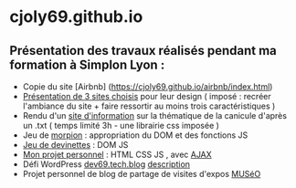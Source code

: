 # cjoly69.github.io
## Présentation des travaux réalisés pendant ma formation à Simplon Lyon :
* Copie du site [Airbnb] (https://cjoly69.github.io/airbnb/index.html)
* [Présentation de 3 sites choisis](https://cjoly69.github.io/) pour leur design ( imposé : recréer l'ambiance du site + faire ressortir au moins trois caractéristiques )
* Rendu d'un [site d'information](https://cjoly69.github.io/MEP_canicule/index.html) sur la thématique de la canicule d'après un .txt ( temps limité 3h - une librairie css imposée )
* Jeu de [morpion](https://cjoly69.github.io/morpion/index.html) : appropriation du DOM et des fonctions JS
* [Jeu de devinettes](https://cjoly69.github.io/jeu-henri-4/h4.html) : DOM JS
* [Mon projet personnel](https://cjoly69.github.io/pp/index.html) : HTML CSS JS , avec [AJAX](http://cjoly.fr/projet_math_competences/)
* Défi WordPress [dev69.tech.blog](https://dev69.tech.blog/) [description](https://cjoly69.github.io/defi_wp.html)
* Projet personnel de blog de partage de visites d'expos [MUSéO](http://cjoly.fr/museo/)
